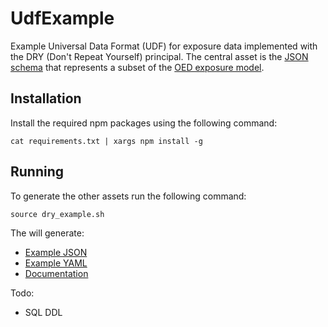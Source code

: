 # UdfExample
Example Universal Data Format (UDF) for exposure data implemented with the DRY (Don't Repeat Yourself) principal. 
The central asset is the [JSON schema](udf_example.schema.json) that represents a subset of the [OED exposure model](http://github.com/simplitium/oed).

## Installation
Install the required npm packages using the following command:
```
cat requirements.txt | xargs npm install -g
```

## Running
To generate the other assets run the following command:
```
source dry_example.sh
```
The will generate:
* [Example JSON](example_pp.json)
* [Example YAML](example.yaml)
* [Documentation](docs/index.html)

Todo:
* SQL DDL
